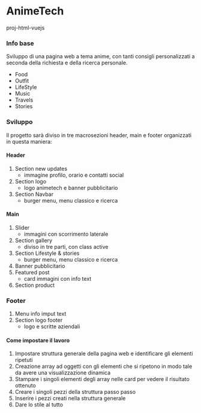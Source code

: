 # AnimeTech
 proj-html-vuejs 

### Info base
Sviluppo di una pagina web a tema anime, con tanti consigli personalizzati a seconda della richiesta e della ricerca personale. 
  - Food
  - Outfit
  - LifeStyle
  - Music
  - Travels
  - Stories

### Sviluppo
Il progetto sarà diviso in tre macrosezioni header, main e footer organizzati in questa maniera:

#### Header
1. Section new updates
   - immagine profilo, orario e contatti social
2. Section logo 
   - logo animetech e banner pubblicitario   
3. Section Navbar 
   - burger menu, menu classico e ricerca  

#### Main
1. Slider
   - immagini con scorrimento laterale
2. Section gallery 
   - diviso in tre parti, con class active    
3. Section Lifestyle & stories 
   - burger menu, menu classico e ricerca   
4. Banner pubblicitario   
5. Featured post 
   - card immagini con info text   
6. Section product 

### Footer
1. Menu info imput text
2. Section logo footer 
   - logo e scritte aziendali 


#### Come impostare il lavoro
1. Impostare struttura generale della pagina web e identificare gli elementi ripetuti
2. Creazione array ad oggetti con gli elementi che si ripetono in modo tale da avere una visualizzazione dinamica
3. Stampare i singoli elementi degli array nelle card per vedere il risultato ottenuto
4. Creare i singoli pezzi della struttura passo passo
5. Inserire i pezzi creati nella struttura generale
6. Dare lo stile al tutto 